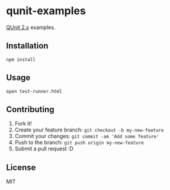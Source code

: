 # qunit-examples

[QUnit 2.x](http://qunitjs.com/upgrade-guide-2.x/ "QUnit 2.x") examples.

## Installation

```
npm install
```

## Usage

```
open test-runner.html
```

## Contributing

1. Fork it!
2. Create your feature branch: `git checkout -b my-new-feature`
3. Commit your changes: `git commit -am 'Add some feature'`
4. Push to the branch: `git push origin my-new-feature`
5. Submit a pull request :D

## License

MIT
